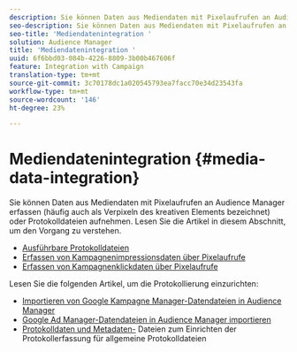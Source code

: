 ```yaml
---
description: Sie können Daten aus Mediendaten mit Pixelaufrufen an Audience Manager erfassen (häufig auch als Verpixeln des kreativen Elements bezeichnet) oder Protokolldateien aufnehmen.
seo-description: Sie können Daten aus Mediendaten mit Pixelaufrufen an Audience Manager erfassen (häufig auch als Verpixeln des kreativen Elements bezeichnet) oder Protokolldateien aufnehmen.
seo-title: 'Mediendatenintegration '
solution: Audience Manager
title: 'Mediendatenintegration '
uuid: 6f6bbd03-084b-4226-8809-3b00b467606f
feature: Integration with Campaign
translation-type: tm+mt
source-git-commit: 3c70178dc1a020545793ea7facc70e34d23543fa
workflow-type: tm+mt
source-wordcount: '146'
ht-degree: 23%

---
```



# Mediendatenintegration {#media-data-integration}

Sie können Daten aus Mediendaten mit Pixelaufrufen an Audience Manager erfassen (häufig auch als Verpixeln des kreativen Elements bezeichnet) oder Protokolldateien aufnehmen. Lesen Sie die Artikel in diesem Abschnitt, um den Vorgang zu verstehen.

<!-- c_camp_data_int.xml -->

* [Ausführbare Protokolldateien](/help/using/integration/media-data-integration/actionable-log-files.md)
* [Erfassen von Kampagnenimpressionsdaten über Pixelaufrufe](/help/using/integration/media-data-integration/impression-data-pixels.md)
* [Erfassen von Kampagnenklickdaten über Pixelaufrufe](/help/using/integration/media-data-integration/click-data-pixels.md)

Lesen Sie die folgenden Artikel, um die Protokollierung einzurichten:

* [Importieren von Google Kampagne Manager-Datendateien in Audience Manager](/help/using/reporting/audience-optimization-reports/aor-advertisers/import-dcm.md)
* [Google Ad Manager-Datendateien in Audience Manager importieren  ](/help/using/reporting/audience-optimization-reports/aor-publishers/import-dfp.md)
* [Protokolldaten und Metadaten-](/help/using/reporting/audience-optimization-reports/metadata-files-intro/metadata-files-intro.md) Dateien zum Einrichten der Protokollerfassung für allgemeine Protokolldateien
